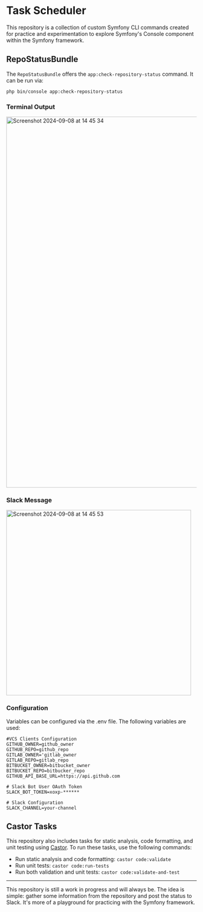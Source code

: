 # Task Scheduler

This repository is a collection of custom Symfony CLI commands created for practice and experimentation to explore Symfony's Console component within the Symfony framework.

## RepoStatusBundle

The `RepoStatusBundle` offers the `app:check-repository-status` command. It can be run via:

```
php bin/console app:check-repository-status
```

### Terminal Output
<img width="978" alt="Screenshot 2024-09-08 at 14 45 34" src="https://github.com/user-attachments/assets/27dd0b39-e014-4e5c-8467-c0dc7ab9b3b1">

### Slack Message
<img width="489" alt="Screenshot 2024-09-08 at 14 45 53" src="https://github.com/user-attachments/assets/8b2b516e-c803-4056-a2f2-452d41191574">

### Configuration
Variables can be configured via the .env file. The following variables are used:

```
#VCS Clients Configuration
GITHUB_OWNER=github_owner
GITHUB_REPO=github_repo
GITLAB_OWNER='gitlab_owner
GITLAB_REPO=gitlab_repo
BITBUCKET_OWNER=bitbucket_owner
BITBUCKET_REPO=bitbucker_repo
GITHUB_API_BASE_URL=https://api.github.com

# Slack Bot User OAuth Token
SLACK_BOT_TOKEN=xoxp-******

# Slack Configuration
SLACK_CHANNEL=your-channel
```

## Castor Tasks

This repository also includes tasks for static analysis, code formatting, and unit testing using [Castor](https://github.com/jolicode/castor). To run these tasks, use the following commands:

* Run static analysis and code formatting: `castor code:validate`
* Run unit tests: `castor code:run-tests`
* Run both validation and unit tests: `castor code:validate-and-test`

---

This repository is still a work in progress and will always be. The idea is simple: gather some information from the repository and post the status to Slack. It's more of a playground for practicing with the Symfony framework.
